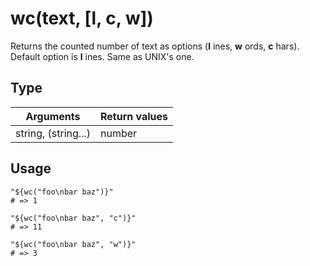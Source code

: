 # wc(text, [l, c, w])

Returns the counted number of text as options (**l** ines, **w** ords, **c** hars).
Default option is **l** ines. Same as UNIX's one.

## Type

Arguments | Return values
---|---
string, (string...) | number

## Usage

```hcl
"${wc("foo\nbar baz")}"
# => 1

"${wc("foo\nbar baz", "c")}"
# => 11

"${wc("foo\nbar baz", "w")}"
# => 3
```

